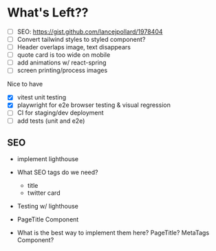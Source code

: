 # What's Left??

- [ ] SEO: https://gist.github.com/lancejpollard/1978404
- [ ] Convert tailwind styles to styled component?
- [ ] Header overlaps image, text disappears
- [ ] quote card is too wide on mobile
- [ ] add animations w/ react-spring
- [ ] screen printing/process images

Nice to have

- [x] vitest unit testing
- [x] playwright for e2e browser testing & visual regression
- [ ] CI for staging/dev deployment
- [ ] add tests (unit and e2e)

## SEO

- implement lighthouse

- What SEO tags do we need?

  - title
  - twitter card

- Testing w/ lighthouse
- PageTitle Component
- What is the best way to implement them here? PageTitle? MetaTags Component?
